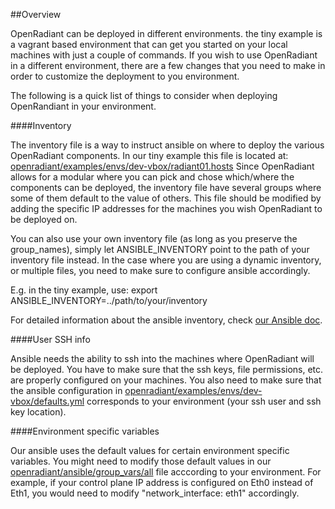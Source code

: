##Overview

OpenRadiant can be deployed in different environments. the tiny example is a vagrant based environment that can get you started on your local machines with just a couple of commands.
If you wish to use OpenRadiant in a different environment, there are a few changes that you need to make in order to customize the deployment to you environment.


The following is a quick list of things to consider when deploying OpenRandiant in your environment.

####Inventory

The inventory file is a way to instruct ansible on where to deploy the various OpenRadiant components. In our tiny example this file is located at: [openradiant/examples/envs/dev-vbox/radiant01.hosts](envs/dev-vbox/radiant01.hosts)
Since OpenRadiant allows for a modular where you can pick and chose which/where the components can be deployed, the inventory file have several groups where some of them default to the value of others.
This file should be modified by adding the specific IP addresses for the machines you wish OpenRadiant to be deployed on.

You can also use your own inventory file (as long as you preserve the group_names), simply let  ANSIBLE_INVENTORY point to the path of your inventory file instead. In the case where you are using a dynamic inventory, or multiple files, you need to make sure to configure ansible accordingly.

E.g. in the tiny example, use: export ANSIBLE_INVENTORY=../path/to/your/inventory

For detailed information about the ansible inventory, check [our Ansible doc](../docs/ansible.md).

####User SSH info

Ansible needs the ability to ssh into the machines where OpenRadiant will be deployed. You have to make sure that the ssh keys, file permissions, etc. are properly configured on your machines.
You also need to make sure that the ansible configuration in [openradiant/examples/envs/dev-vbox/defaults.yml](envs/dev-vbox/defaults.yml) corresponds to your environment (your ssh user and ssh key location).

####Environment specific variables

Our ansible uses the default values for certain environment specific variables. You might need to modify those default values in our [openradiant/ansible/group_vars/all](../ansible/group_vars/all) file acccording to your environment.
For example, if your control plane IP address is configured on Eth0 instead of Eth1, you would need to modify "network_interface: eth1" accordingly.
